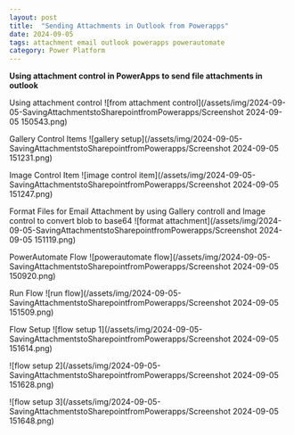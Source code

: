 ```yaml
---
layout: post
title:  "Sending Attachments in Outlook from Powerapps"
date: 2024-09-05
tags: attachment email outlook powerapps powerautomate
category: Power Platform
---
```

**Using attachment control in PowerApps to send file attachments in outlook**

Using attachment control
![from attachment control](/assets/img/2024-09-05-SavingAttachmentstoSharepointfromPowerapps/Screenshot 2024-09-05 150543.png)

Gallery Control Items
![gallery setup](/assets/img/2024-09-05-SavingAttachmentstoSharepointfromPowerapps/Screenshot 2024-09-05 151231.png)

Image Control Item
![image control item](/assets/img/2024-09-05-SavingAttachmentstoSharepointfromPowerapps/Screenshot 2024-09-05 151247.png)

Format Files for Email Attachment by using Gallery controll and Image control to convert blob to base64
![format attachment](/assets/img/2024-09-05-SavingAttachmentstoSharepointfromPowerapps/Screenshot 2024-09-05 151119.png)

PowerAutomate Flow
![powerautomate flow](/assets/img/2024-09-05-SavingAttachmentstoSharepointfromPowerapps/Screenshot 2024-09-05 150920.png)

Run Flow
![run flow](/assets/img/2024-09-05-SavingAttachmentstoSharepointfromPowerapps/Screenshot 2024-09-05 151509.png)

Flow Setup
![flow setup 1](/assets/img/2024-09-05-SavingAttachmentstoSharepointfromPowerapps/Screenshot 2024-09-05 151614.png)

![flow setup 2](/assets/img/2024-09-05-SavingAttachmentstoSharepointfromPowerapps/Screenshot 2024-09-05 151628.png)

![flow setup 3](/assets/img/2024-09-05-SavingAttachmentstoSharepointfromPowerapps/Screenshot 2024-09-05 151648.png)